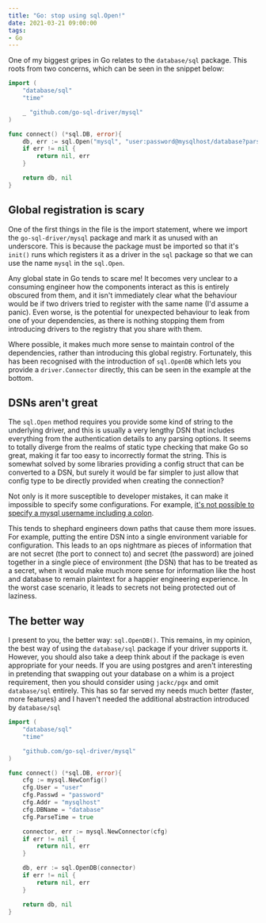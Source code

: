 ```yaml
---
title: "Go: stop using sql.Open!"
date: 2021-03-21 09:00:00
tags:
- Go
---
```


One of my biggest gripes in Go relates to the ``database/sql`` package. This roots from two concerns, which can be seen in the snippet below:

```go
import (
    "database/sql"
    "time"

    _ "github.com/go-sql-driver/mysql"
)

func connect() (*sql.DB, error){
    db, err := sql.Open("mysql", "user:password@mysqlhost/database?parseTime=true")
    if err != nil {
        return nil, err
    }

    return db, nil
}
```

## Global registration is scary

One of the first things in the file is the import statement, where we import the ``go-sql-driver/mysql`` package and mark it as unused with an underscore. This is because the package must be imported so that it's ``init()`` runs which registers it as a driver in the ``sql`` package so that we can use the name ``mysql`` in the ``sql.Open``.

Any global state in Go tends to scare me! It becomes very unclear to a consuming engineer how the components interact as this is entirely obscured from them, and it isn't immediately clear what the behaviour would be if two drivers tried to register with the same name (I'd assume a panic). Even worse, is the potential for unexpected behaviour to leak from one of your dependencies, as there is nothing stopping them from introducing drivers to the registry that you share with them.

Where possible, it makes much more sense to maintain control of the dependencies, rather than introducing this global registry. Fortunately, this has been recognised with the introduction of ``sql.OpenDB`` which lets you provide a ``driver.Connector`` directly, this can be seen in the example at the bottom.

## DSNs aren't great

The ``sql.Open`` method requires you provide some kind of string to the underlying driver, and this is usually a very lengthy DSN that includes everything from the authentication details to any parsing options. It seems to totally diverge from the realms of static type checking that make Go so great, making it far too easy to incorrectly format the string. This is somewhat solved by some libraries providing a config struct that can be converted to a DSN, but surely it would be far simpler to just allow that config type to be directly provided when creating the connection?

Not only is it more susceptible to developer mistakes, it can make it impossible to specify some configurations. For example, [it's not possible to specify a mysql username including a colon](https://github.com/go-sql-driver/mysql/issues/688).

This tends to shephard engineers down paths that cause them more issues. For example, putting the entire DSN into a single environment variable for configuration. This leads to an ops nightmare as pieces of information that are not secret (the port to connect to) and secret (the password) are joined together in a single piece of environment (the DSN) that has to be treated as a secret, when it would make much more sense for information like the host and database to remain plaintext for a happier engineering experience. In the worst case scenario, it leads to secrets not being protected out of laziness.

## The better way

I present to you, the better way: ``sql.OpenDB()``. This remains, in my opinion, the best way of using the ``database/sql`` package if your driver supports it. However, you should also take a deep think about if the package is even appropriate for your needs. If you are using postgres and aren't interesting in pretending that swapping out your database on a whim is a project requirement, then you should consider using ``jackc/pgx`` and omit ``database/sql`` entirely. This has so far served my needs much better (faster, more features) and I haven't needed the additional abstraction introduced by ``database/sql``

```go
import (
    "database/sql"
    "time"

    "github.com/go-sql-driver/mysql"
)

func connect() (*sql.DB, error){
    cfg := mysql.NewConfig()
    cfg.User = "user"
    cfg.Passwd = "password"
    cfg.Addr = "mysqlhost"
    cfg.DBName = "database"
    cfg.ParseTime = true

    connector, err := mysql.NewConnector(cfg)
    if err != nil {
        return nil, err
    }

    db, err := sql.OpenDB(connector)
    if err != nil {
        return nil, err
    }

    return db, nil
}
```

